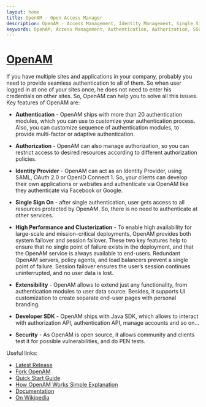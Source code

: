 ```yaml
---
layout: home
title: OpenAM - Open Access Manager
description: OpenAM - Access Management, Identity Management, Single Sign On and Identity Provider Solution to protect your sites.
keywords: OpenAM, Access Management, Authentication, Authorization, SSO, Single Sign On, Identity Provider, Open Identity Platform
---
```

<h1><a href="https://github.com/OpenIdentityPlatform/OpenAM">OpenAM</a></h1>

If you have multiple sites and applications in your company, probably you need to provide seamless authentication to all of them. So when user logged in at one of your sites once, he does not need to enter his credentials on other sites.
So, OpenAM can help you to solve all this issues. Key features of OpenAM are:

* **Authentication**  - OpenAM ships with more than 20 authentication modules, which you can use to customize your authentication process. Also, you can customize sequence of authentication modules, to provide multi-factor or adaptive authentication.

* **Authorization** - OpenAM can also manage authorization, so you can restrict access to desired resources according to different authorization policies.

* **Identity Provider** - OpenAM can act as an Identity Provider, using SAML, OAuth 2.0 or OpenID Connect 1. So, your clients can develop their own applications or websites and authenticate via OpenAM like they authenticate via Facebook or Google.

* **Single Sign On** - after single authentication, user gets access to all resources protected by OpenAM. So, there is no need to authenticate at other services.

* **High Performance and Clusterization** - To enable high availability for large-scale and mission-critical deployments, OpenAM provides both system failover and session failover. These two key features help to ensure that no single point of failure exists in the deployment, and that the OpenAM service is always available to end-users. Redundant OpenAM servers, policy agents, and load balancers prevent a single point of failure. Session failover ensures the user’s session continues uninterrupted, and no user data is lost.

* **Extensibility** - OpenAM allows to extend just any functionality, from authentication modules to user data source. Besides, it supports UI customization to create separate end-user pages with personal branding.

* **Developer SDK** - OpenAM ships with Java SDK, which allows to interact with authorization API, authentication API, manage accounts and so on...


* **Security** - As OpenAM is open source, it allows community and clients test it for possible vulnerabilities, and do PEN tests.


Useful links:
* [Latest Release](https://github.com/OpenIdentityPlatform/OpenAM/releases)
* [Fork OpenAM](https://github.com/OpenIdentityPlatform/OpenAM)
* [Quick Start Guide](https://github.com/OpenIdentityPlatform/OpenAM/wiki/Quick-Start-Guide)
* [How OpenAM Works Simple Explanation](/blog/how-openam-works-simple-explanation)
* [Documentation](https://github.com/OpenIdentityPlatform/OpenAM/wiki/Documentation)
* [On Wikipedia](https://en.wikipedia.org/wiki/OpenAM)
